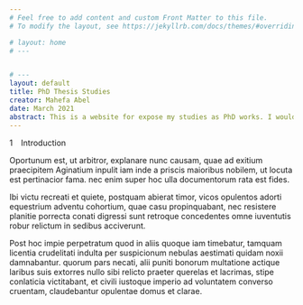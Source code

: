 ```yaml
---
# Feel free to add content and custom Front Matter to this file.
# To modify the layout, see https://jekyllrb.com/docs/themes/#overriding-theme-defaults

# layout: home
# ---


# ---
layout: default
title: PhD Thesis Studies
creator: Mahefa Abel
date: March 2021
abstract: This is a website for expose my studies as PhD works. I would like to finish the content one day.
---
```

<div>
    <p class="Section">1 &ensp; Introduction</p>
    <div class="BodyText">
        <p>
            Oportunum est, ut arbitror, explanare nunc causam, quae ad exitium praecipitem Aginatium inpulit iam inde a priscis maioribus nobilem, ut locuta est pertinacior fama. nec enim super hoc ulla documentorum rata est fides.
        </p>
        <p>
            Ibi victu recreati et quiete, postquam abierat timor, vicos opulentos adorti equestrium adventu cohortium, quae casu propinquabant, nec resistere planitie porrecta conati digressi sunt retroque concedentes omne iuventutis robur relictum in sedibus acciverunt.
        </p>
        <p>
            Post hoc impie perpetratum quod in aliis quoque iam timebatur, tamquam licentia crudelitati indulta per suspicionum nebulas aestimati quidam noxii damnabantur. quorum pars necati, alii puniti bonorum multatione actique laribus suis extorres nullo sibi relicto praeter querelas et lacrimas, stipe conlaticia victitabant, et civili iustoque imperio ad voluntatem converso cruentam, claudebantur opulentae domus et clarae.
        </p>
    </div>
<div>